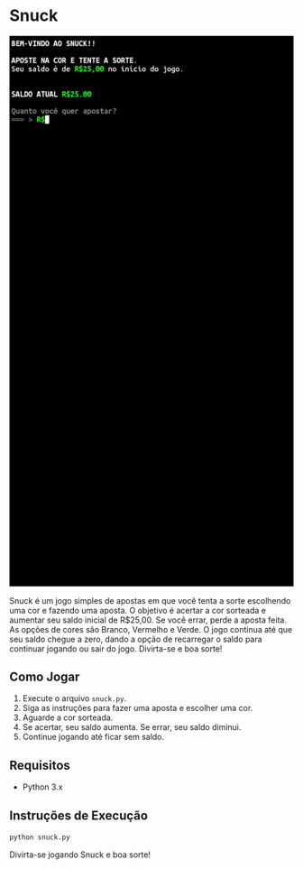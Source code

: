 # Snuck

![Screen](https://github.com/Dr4ux0/Game-Snuck-Color/blob/Imagens/SmartSelect_20240409_104502_Termux.jpg)

Snuck é um jogo simples de apostas em que você tenta a sorte escolhendo uma cor e fazendo uma aposta. O objetivo é acertar a cor sorteada e aumentar seu saldo inicial de R$25,00. Se você errar, perde a aposta feita. As opções de cores são Branco, Vermelho e Verde. O jogo continua até que seu saldo chegue a zero, dando a opção de recarregar o saldo para continuar jogando ou sair do jogo. Divirta-se e boa sorte!

## Como Jogar

1. Execute o arquivo `snuck.py`.
2. Siga as instruções para fazer uma aposta e escolher uma cor.
3. Aguarde a cor sorteada.
4. Se acertar, seu saldo aumenta. Se errar, seu saldo diminui.
5. Continue jogando até ficar sem saldo.

## Requisitos

- Python 3.x

## Instruções de Execução

```bash
python snuck.py
```

Divirta-se jogando Snuck e boa sorte!
